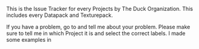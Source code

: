 This is the Issue Tracker for every Projects by The Duck Organization. This includes every Datapack and Texturepack.

If you have a problem, go to <Issues> and tell me about your problem. Please make sure to tell me in which Project it is and select the correct labels. I made some examples in <Issues>
